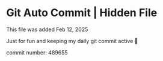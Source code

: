 # Git Auto Commit | Hidden File

This file was added Feb 12, 2025

Just for fun and keeping my daily git commit active 🤪

commit number: 489655

